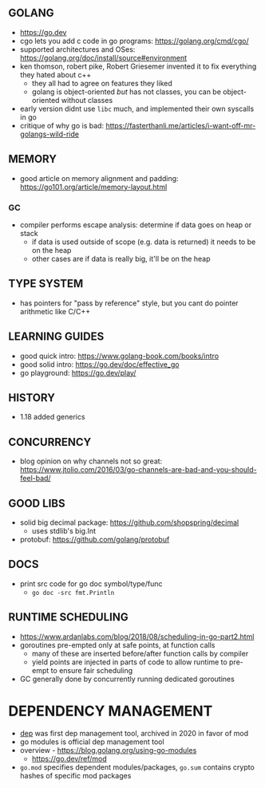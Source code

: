 ## GOLANG
- https://go.dev
- cgo lets you add c code in go programs: https://golang.org/cmd/cgo/
- supported architectures and OSes: https://golang.org/doc/install/source#environment
- ken thomson, robert pike, Robert Griesemer invented it to fix everything they hated about c++
    - they all had to agree on features they liked
    - golang is object-oriented _but_ has not classes, you can be object-oriented without classes
- early version didnt use `libc` much, and implemented their own syscalls in go
- critique of why go is bad: https://fasterthanli.me/articles/i-want-off-mr-golangs-wild-ride

## MEMORY
- good article on memory alignment and padding: https://go101.org/article/memory-layout.html
### GC
- compiler performs escape analysis: determine if data goes on heap or stack
    - if data is used outside of scope (e.g. data is returned) it needs to be on the heap
    - other cases are if data is really big, it'll be on the heap

## TYPE SYSTEM
- has pointers for "pass by reference" style, but you cant do pointer arithmetic like C/C++

## LEARNING GUIDES
- good quick intro: https://www.golang-book.com/books/intro
- good solid intro: https://go.dev/doc/effective_go
- go playground: https://go.dev/play/

## HISTORY
- 1.18 added generics


## CONCURRENCY
- blog opinion on why channels not so great: https://www.jtolio.com/2016/03/go-channels-are-bad-and-you-should-feel-bad/

## GOOD LIBS
- solid big decimal package: https://github.com/shopspring/decimal
    - uses stdlib's big.Int
- protobuf: https://github.com/golang/protobuf

## DOCS
- print src code for go doc symbol/type/func
    - `go doc -src fmt.Println`

## RUNTIME SCHEDULING
- https://www.ardanlabs.com/blog/2018/08/scheduling-in-go-part2.html
- goroutines pre-empted only at safe points, at function calls
    - many of these are inserted before/after function calls by compiler
    - yield points are injected in parts of code to allow runtime to pre-empt to ensure fair scheduling
- GC generally done by concurrently running dedicated goroutines

# DEPENDENCY MANAGEMENT
- [dep](https://github.com/golang/dep) was first dep management tool, archived in 2020 in favor of mod
- go modules is official dep management tool
- overview - https://blog.golang.org/using-go-modules
    - https://go.dev/ref/mod
- `go.mod` specifies dependent modules/packages, `go.sum` contains crypto hashes of specific mod packages
